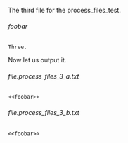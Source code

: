 The third file for the process_files_test.

###### foobar
```{name="foobar"}
Three.
```

Now let us output it.

###### file:process_files_3_a.txt
```{name="file:process_files_3_a.txt"}
<<foobar>>
```

###### file:process_files_3_b.txt
```{name="file:process_files_3_b.txt"}
<<foobar>>
```
